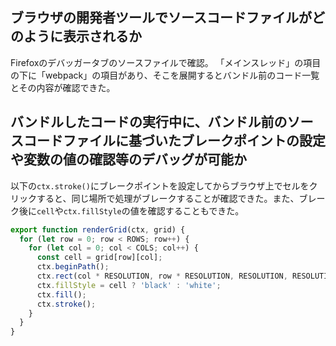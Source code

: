 ## ブラウザの開発者ツールでソースコードファイルがどのように表示されるか

Firefoxのデバッガータブのソースファイルで確認。
「メインスレッド」の項目の下に「webpack」の項目があり、そこを展開するとバンドル前のコード一覧とその内容が確認できた。

## バンドルしたコードの実行中に、バンドル前のソースコードファイルに基づいたブレークポイントの設定や変数の値の確認等のデバッグが可能か

以下の`ctx.stroke()`にブレークポイントを設定してからブラウザ上でセルをクリックすると、同じ場所で処理がブレークすることが確認できた。また、ブレーク後に`cell`や`ctx.fillStyle`の値を確認することもできた。

```javascript
export function renderGrid(ctx, grid) {
  for (let row = 0; row < ROWS; row++) {
    for (let col = 0; col < COLS; col++) {
      const cell = grid[row][col];
      ctx.beginPath();
      ctx.rect(col * RESOLUTION, row * RESOLUTION, RESOLUTION, RESOLUTION);
      ctx.fillStyle = cell ? 'black' : 'white';
      ctx.fill();
      ctx.stroke();
    }
  }
}
```
